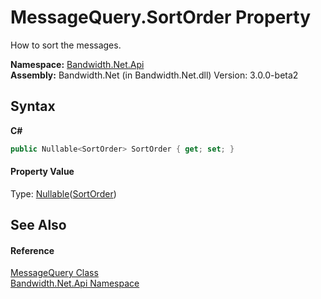 ﻿# MessageQuery.SortOrder Property 
 

How to sort the messages.

**Namespace:**&nbsp;<a href ="N_Bandwidth_Net_Api.md">Bandwidth.Net.Api</a><br />**Assembly:**&nbsp;Bandwidth.Net (in Bandwidth.Net.dll) Version: 3.0.0-beta2

## Syntax

**C#**<br />
``` C#
public Nullable<SortOrder> SortOrder { get; set; }
```


#### Property Value
Type: <a href="http://msdn2.microsoft.com/en-us/library/b3h38hb0" target="_blank">Nullable</a>(<a href ="T_Bandwidth_Net_Api_SortOrder.md">SortOrder</a>)

## See Also


#### Reference
<a href ="T_Bandwidth_Net_Api_MessageQuery.md">MessageQuery Class</a><br /><a href ="N_Bandwidth_Net_Api.md">Bandwidth.Net.Api Namespace</a><br />